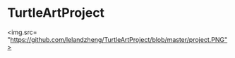 # TurtleArtProject
<img.src= "https://github.com/lelandzheng/TurtleArtProject/blob/master/project.PNG">
